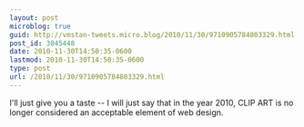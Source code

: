```yaml
---
layout: post
microblog: true
guid: http://vmstan-tweets.micro.blog/2010/11/30/9710905784803329.html
post_id: 3045448
date: 2010-11-30T14:50:35-0600
lastmod: 2010-11-30T14:50:35-0600
type: post
url: /2010/11/30/9710905784803329.html
---
```

I'll just give you a taste -- I will just say that in the year 2010, CLIP ART is no longer considered an acceptable element of web design.
